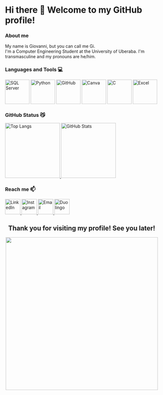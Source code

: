 # Hi there 👋 Welcome to my GitHub profile!</h1>
### About me
My name is Giovanni, but you can call me Gi.  
I'm a Computer Engineering Student at the University of Uberaba. I'm transmasculine and my pronouns are he/him.

### Languages and Tools 💻
<div>
  <img src="https://cdn.jsdelivr.net/gh/devicons/devicon@latest/icons/microsoftsqlserver/microsoftsqlserver-original-wordmark.svg" alt="SQL Server" width="80" height="80"/>
  <img src="https://cdn.jsdelivr.net/gh/devicons/devicon@latest/icons/python/python-original-wordmark.svg" alt="Python" width="80" height="80"/>
  <img src="https://cdn.jsdelivr.net/gh/devicons/devicon@latest/icons/github/github-original-wordmark.svg" alt="GitHub" width="80" height="80"/>
  <img src="https://cdn.jsdelivr.net/gh/devicons/devicon@latest/icons/canva/canva-original.svg" alt="Canva" width="80" height="80"/>
  <img src="https://cdn.jsdelivr.net/gh/devicons/devicon@latest/icons/c/c-original.svg" alt="C" width="80" height="80"/>
  <img src="https://img.icons8.com/?size=100&id=117561&format=png&color=000000" alt="Excel" width="80" height="80"/>
</div>

### GitHub Status 😼
<div>
  <a href="https://github.com/GCTak">
    <img loading="lazy" height="180em" src="https://github-readme-stats.vercel.app/api/top-langs/?username=GCTak&layout=compact&langs_count=7&theme=dracula" alt="Top Langs"/>
    <img loading="lazy" height="180em" src="https://github-readme-stats.vercel.app/api?username=GCTak&show_icons=true&theme=dracula&include_all_commits=true&count_private=true" alt="GitHub Stats"/>
  </a>
</div>

### Reach me   📫
<div>
  <a href="https://www.linkedin.com/in/giovanna-takingami-18642126b">
    <img src="https://cdn.jsdelivr.net/gh/devicons/devicon@latest/icons/linkedin/linkedin-original.svg" alt="LinkedIn" width="50" height="50"/>
  </a>
  <a href="https://www.instagram.com/gctak/?igshid=visnud4ue88f">
    <img src="https://img.icons8.com/?size=100&id=Xy10Jcu1L2Su&format=png&color=000000" alt="Instagram" width="50" height="50"/>
  </a>
  <a href="mailto:eng.takingami@gmail.com">
    <img src="https://img.icons8.com/?size=100&id=P7UIlhbpWzZm&format=png&color=000000" alt="Email" width="50" height="50"/>
  </a>
  <a href="https://www.duolingo.com/profile/GCTak?via=share_profile_link">
    <img src="https://img.icons8.com/?size=100&id=jJS472JMXlsE&format=png&color=000000" alt="Duolingo" width="50" heigth="50"/>
  </a>
</div>
<h2 align="center">
  <strong>Thank you for visiting my profile! See you later!</strong>
</h2>
<div align="center">
  <img src="https://github.com/user-attachments/assets/d2d4adab-583e-45c1-9248-c820bcb988cf" width="500" height="500"/>
</div>
